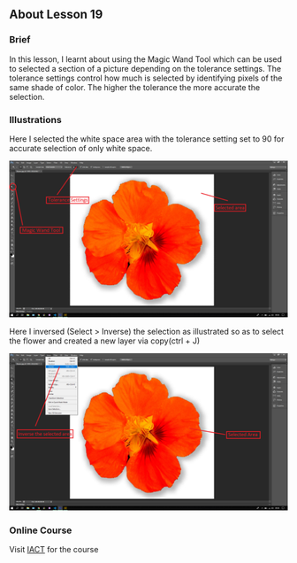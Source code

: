 ## About Lesson 19

### Brief
In this lesson, I learnt about using the Magic Wand Tool which can be used to selected a section of a picture depending on the tolerance settings. The tolerance settings control how much is selected by identifying pixels of the same shade of color. The higher the tolerance the more accurate the selection.

### Illustrations
Here I selected the white space area with the tolerance setting set to 90 for accurate selection of only white space.

![Illustration Example](../assets/images/illustration21.png)

Here I inversed (Select > Inverse) the selection as illustrated so as to select the flower and created a new layer via copy(ctrl + J)

![Illustration Example](../assets/images/illustration22.png)

### Online Course
Visit [IACT](https://iact.ie) for the course